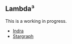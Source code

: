 ## Lambda³

This is a working in progress.

* [Indra](http://lambda3.org/Indra)
* [Stargraph](http://lambda3.org/Stargraph)
